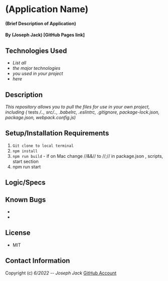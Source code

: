 # (Application Name)

#### (Brief Description of Application)

#### By (Joseph Jack)  [GitHub Pages link]

## Technologies Used

* _List all_
* _the major technologies_
* _you used in your project_
* _here_

## Description
_This repository allows you to pull the files for use in your own project, including (_ tests _/.., src/.., .babelrc, .eslintrc, .gitignore, package-lock.json, package.json, webpack.config.js)_ 
## Setup/Installation Requirements

1. `Git clone to local terminal`
2. `npm install`
3. `npm run build` - if on Mac change //&&// to //;// in package.json , scripts, start section
4. npm run start

## Logic/Specs


## Known Bugs

* 
* 

## License
- MIT

## Contact Information

Copyright (c) _6/2022_  -- _Joseph Jack_ [GitHub Account](https://github.com/Josephwjack)
